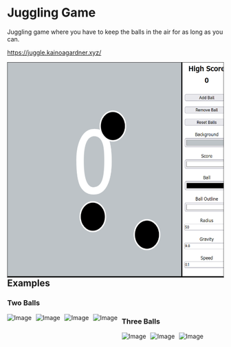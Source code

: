 <h1 align="left">Juggling Game</h1>
Juggling game where you have to keep the balls in the air for as long as you can.

<https://juggle.kainoagardner.xyz/>

<img src=".github/juggling.png"
     alt="Image"
     style="float: left; margin-right: 10px; height: 500px" />
  
<h2>Examples</h2>

<h3>Two Balls</h3>
<img src=".github/twoup.gif"
     alt="Image"
     style="float: left; margin-right: 10px; height: 300px" />

<img src=".github/twoover.gif"
     alt="Image"
     style="float: left; margin-right: 10px; height: 300px" />

<img src=".github/twowall.gif"
     alt="Image"
     style="float: left; margin-right: 10px; height: 300px" />

<img src=".github/twocheat.gif"
     alt="Image"
     style="float: left; margin-right: 10px; height: 300px" />

<h3>Three Balls</h3>
<img src=".github/threeup.gif"
     alt="Image"
     style="float: left; margin-right: 10px; height: 300px" />

<img src=".github/threeover.gif"
     alt="Image"
     style="float: left; margin-right: 10px; height: 300px" />

<img src=".github/threealt.gif"
     alt="Image"
     style="float: left; margin-right: 10px; height: 300px" />
